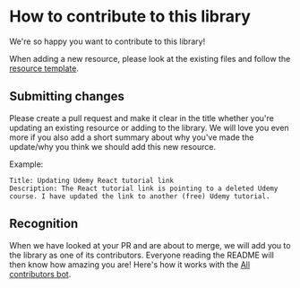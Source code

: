 # How to contribute to this library

We're so happy you want to contribute to this library! 

When adding a new resource, please look at the existing files and follow the [resource template](assets/templates/resource-template.md).

## Submitting changes
Please create a pull request and make it clear in the title whether you're updating an existing resource or adding to the library. We will love you even more if you also add a short summary about why you've made the update/why you think we should add this new resource.

Example:
```
Title: Updating Udemy React tutorial link
Description: The React tutorial link is pointing to a deleted Udemy course. I have updated the link to another (free) Udemy tutorial.
```

## Recognition
When we have looked at your PR and are about to merge, we will add you to the library as one of its contributors. Everyone reading the README will then know how amazing you are! Here's how it works with the [All contributors bot](https://allcontributors.org/docs/en/bot/usage).
